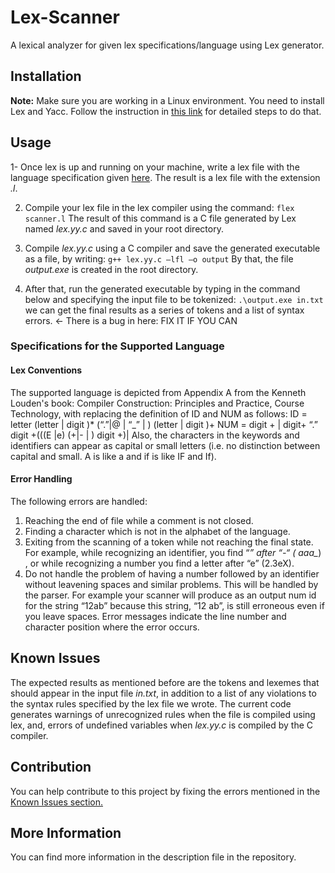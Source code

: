 # Lex-Scanner
A lexical analyzer for given lex specifications/language using Lex generator.

## Installation
**Note:** Make sure you are working in a Linux environment.
You need to install Lex and Yacc. Follow the instruction in [this link](https://jaisantonyk.wordpress.com/2008/03/16/lex-and-yaccbison-in-windows/) for detailed steps to do that.

## Usage

1- Once lex is up and running on your machine, write a lex file with the language specification given [here](). The result is a lex file with the extension _.l_.

2. Compile your lex file in the lex compiler using the command: `flex scanner.l` The result of this command is a C file generated by Lex named _lex.yy.c_ and saved in your root directory.

3. Compile _lex.yy.c_ using a C compiler and save the generated executable as a file, by writing: 
`g++ lex.yy.c –lfl –o output`
By that, the file _output.exe_ is created in the root directory.

4. After that, run the generated executable by typing in the command below and specifying the input file to be tokenized:
`.\output.exe in.txt` we can get the final results as a series of tokens and a list of syntax errors. <- There is a bug in here: FIX IT IF YOU CAN

### Specifications for the Supported Language

#### Lex Conventions
The supported language is depicted from Appendix A from the Kenneth Louden's book: Compiler Construction: Principles and Practice, Course Technology, with replacing the definition of ID and NUM as follows:
      ID = letter (letter | digit )* (“.”|@ | “_” | ) (letter | digit )+
      NUM = digit + | digit+ “.” digit +(((E |e) (+|- | ) digit +)|
Also, the characters in the keywords and identifiers can appear as capital or small letters
(i.e. no distinction between capital and small. A is like a and if is like IF and If).

#### Error Handling
The following errors are handled:
1. Reaching the end of file while a comment is not closed.
2. Finding a character which is not in the alphabet of the language.
3. Exiting from the scanning of a token while not reaching the final state. For example, while recognizing an identifier, you find “*” after “-“ ( aaa_*) , or while recognizing a number you find a letter after “e” (2.3eX).
4. Do not handle the problem of having a number followed by an identifier without leavening spaces and similar problems. This will be handled by the parser. For example your scanner will produce as an output num id for the string “12ab” because this string, “12 ab”, is still erroneous even if you leave spaces.
Error messages indicate the line number and character position where the error occurs.

## Known Issues

The expected results as mentioned before are the tokens and lexemes that should appear in the input file _in.txt_, 
in addition to a list of any violations to the syntax rules specified by the lex file we wrote.
The current code generates warnings of unrecognized rules when the file is compiled using lex, and, errors of undefined variables when _lex.yy.c_ is compiled by the C compiler.

## Contribution
You can help contribute to this project by fixing the errors mentioned in the [Known Issues section.](https://github.com/abuaesh/Lex-Scanner/tree/master#known-issues)

## More Information

You can find more information in the description file in the repository.
